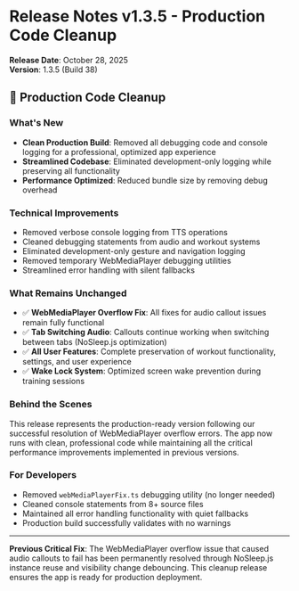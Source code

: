 # Release Notes v1.3.5 - Production Code Cleanup

**Release Date**: October 28, 2025  
**Version**: 1.3.5 (Build 38)

## 🧹 **Production Code Cleanup**

### **What's New**
- **Clean Production Build**: Removed all debugging code and console logging for a professional, optimized app experience
- **Streamlined Codebase**: Eliminated development-only logging while preserving all functionality
- **Performance Optimized**: Reduced bundle size by removing debug overhead

### **Technical Improvements**
- Removed verbose console logging from TTS operations
- Cleaned debugging statements from audio and workout systems  
- Eliminated development-only gesture and navigation logging
- Removed temporary WebMediaPlayer debugging utilities
- Streamlined error handling with silent fallbacks

### **What Remains Unchanged**
- ✅ **WebMediaPlayer Overflow Fix**: All fixes for audio callout issues remain fully functional
- ✅ **Tab Switching Audio**: Callouts continue working when switching between tabs (NoSleep.js optimization)
- ✅ **All User Features**: Complete preservation of workout functionality, settings, and user experience
- ✅ **Wake Lock System**: Optimized screen wake prevention during training sessions

### **Behind the Scenes**
This release represents the production-ready version following our successful resolution of WebMediaPlayer overflow errors. The app now runs with clean, professional code while maintaining all the critical performance improvements implemented in previous versions.

### **For Developers**
- Removed `webMediaPlayerFix.ts` debugging utility (no longer needed)
- Cleaned console statements from 8+ source files
- Maintained all error handling functionality with quiet fallbacks
- Production build successfully validates with no warnings

---

**Previous Critical Fix**: The WebMediaPlayer overflow issue that caused audio callouts to fail has been permanently resolved through NoSleep.js instance reuse and visibility change debouncing. This cleanup release ensures the app is ready for production deployment.